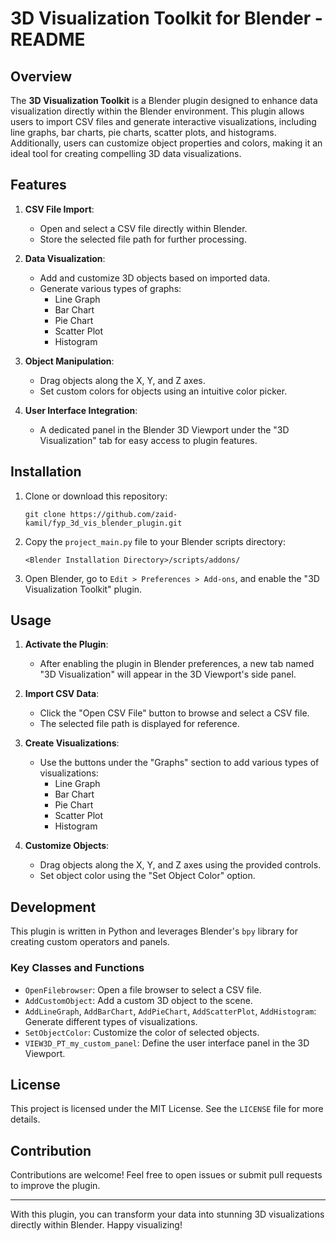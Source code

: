 # 3D Visualization Toolkit for Blender - README

## Overview
The **3D Visualization Toolkit** is a Blender plugin designed to enhance data visualization directly within the Blender environment. This plugin allows users to import CSV files and generate interactive visualizations, including line graphs, bar charts, pie charts, scatter plots, and histograms. Additionally, users can customize object properties and colors, making it an ideal tool for creating compelling 3D data visualizations.

## Features

1. **CSV File Import**:
   - Open and select a CSV file directly within Blender.
   - Store the selected file path for further processing.

2. **Data Visualization**:
   - Add and customize 3D objects based on imported data.
   - Generate various types of graphs:
     - Line Graph
     - Bar Chart
     - Pie Chart
     - Scatter Plot
     - Histogram

3. **Object Manipulation**:
   - Drag objects along the X, Y, and Z axes.
   - Set custom colors for objects using an intuitive color picker.

4. **User Interface Integration**:
   - A dedicated panel in the Blender 3D Viewport under the "3D Visualization" tab for easy access to plugin features.

## Installation

1. Clone or download this repository:
   ```
   git clone https://github.com/zaid-kamil/fyp_3d_vis_blender_plugin.git
   ```

2. Copy the `project_main.py` file to your Blender scripts directory:
   ```
   <Blender Installation Directory>/scripts/addons/
   ```

3. Open Blender, go to `Edit > Preferences > Add-ons`, and enable the "3D Visualization Toolkit" plugin.

## Usage

1. **Activate the Plugin**:
   - After enabling the plugin in Blender preferences, a new tab named "3D Visualization" will appear in the 3D Viewport's side panel.

2. **Import CSV Data**:
   - Click the "Open CSV File" button to browse and select a CSV file.
   - The selected file path is displayed for reference.

3. **Create Visualizations**:
   - Use the buttons under the "Graphs" section to add various types of visualizations:
     - Line Graph
     - Bar Chart
     - Pie Chart
     - Scatter Plot
     - Histogram

4. **Customize Objects**:
   - Drag objects along the X, Y, and Z axes using the provided controls.
   - Set object color using the "Set Object Color" option.

## Development

This plugin is written in Python and leverages Blender's `bpy` library for creating custom operators and panels.

### Key Classes and Functions
- `OpenFilebrowser`: Open a file browser to select a CSV file.
- `AddCustomObject`: Add a custom 3D object to the scene.
- `AddLineGraph`, `AddBarChart`, `AddPieChart`, `AddScatterPlot`, `AddHistogram`: Generate different types of visualizations.
- `SetObjectColor`: Customize the color of selected objects.
- `VIEW3D_PT_my_custom_panel`: Define the user interface panel in the 3D Viewport.

## License

This project is licensed under the MIT License. See the `LICENSE` file for more details.

## Contribution

Contributions are welcome! Feel free to open issues or submit pull requests to improve the plugin.

---

With this plugin, you can transform your data into stunning 3D visualizations directly within Blender. Happy visualizing!
